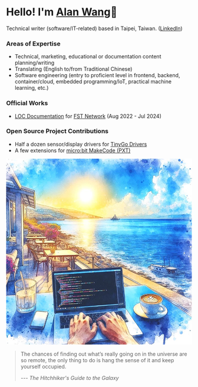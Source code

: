 # Hello! I'm [Alan Wang](https://alankrantas.github.io/)👋

Technical writer (software/IT-related) based in Taipei, Taiwan. ([LinkedIn](https://www.linkedin.com/in/alankrantas/))

### Areas of Expertise

- Technical, marketing, educational or documentation content planning/writing
- Translating (English to/from Traditional Chinese)
- Software engineering (entry to proficient level in frontend, backend, container/cloud, embedded programming/IoT, practical machine learning, etc.)

### Official Works

- [LOC Documentation](https://loc-documentation.vercel.app/) for [FST Network](https://www.fst.network/) (Aug 2022 - Jul 2024)

### Open Source Project Contributions

- Half a dozen sensor/display drivers for [TinyGo Drivers](https://github.com/tinygo-org/drivers)
- A few extensions for [micro:bit MakeCode (PXT)](https://makecode.microbit.org/extensions)

![profile](profile.jpg)

> The chances of finding out what’s really going on in the universe are so remote, the only thing to do is hang the sense of it and keep yourself occupied.
> 
> --- _The Hitchhiker's Guide to the Galaxy_
